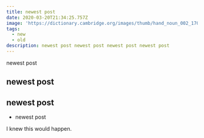 ```yaml
---
title: newest post
date: 2020-03-20T21:34:25.757Z
image: 'https://dictionary.cambridge.org/images/thumb/hand_noun_002_17099.jpg'
tags:
  - new
  - old
description: newest post newest post newest post newest post
---
```

newest post

## newest post

## newest post

* newest post

I knew this would happen.